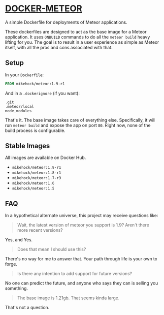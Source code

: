 # [DOCKER-METEOR](https://hub.docker.com/r/mikehock/meteor)

A simple Dockerfile for deployments of Meteor applications.

These dockerfiles are designed to act as the base image for a Meteor application. It uses `ONBUILD`
commands to do all the `meteor build` heavy lifting for you. The goal is to result in a user 
experience as simple as Meteor itself, with all the pros and cons associated with that.

## Setup

In your `Dockerfile`:

```dockerfile
FROM mikehock/meteor:1.9-r1
```

And in a `.dockerignore` (if you want):

```
.git
.meteor/local
node_modules
```

That's it. The base image takes care of everything else. Specifically, it will run `meteor build` 
and expose the app on port `80`. Right now, none of the build process is configurable.

## Stable Images

All images are available on Docker Hub.

- `mikehock/meteor:1.9-r1`
- `mikehock/meteor:1.8-r1`
- `mikehock/meteor:1.7-r3`
- `mikehock/meteor:1.6`
- `mikehock/meteor:1.5`

## FAQ

In a hypothetical alternate universe, this project may receive questions like:

> Wait, the latest version of meteor you support is 1.9? Aren't there more recent versions?

Yes, and Yes.

> Does that mean I should use this?

There's no way for me to answer that. Your path through life is your own to forge.

> Is there any intention to add support for future versions?

No one can predict the future, and anyone who says they can is selling you something.

> The base image is 1.21gb. That seems kinda large.

That's not a question.
